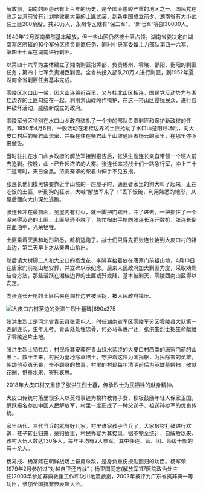 解放前，湖南的匪患已有上百年的历史，是全国匪患较严重的地区之一。国民党在败走台湾前曾有计划地收编大量的土匪武装，到新中国成立前夕，湖南省有大小武装土匪200余股，共20万人，永州专区就有“保二军”、“新七军”等部30000人。

1949年12月湖南虽然基本解放，但一些山区仍然被土匪占领。湖南省委决定由湖南军区所辖的10个军分区担负剿匪任务，同时中央军委留主力部队第四十六军、第四十七军在湖南进行剿匪。

以第四十六军为主体建立了湘南剿匪指挥部，负责郴州、零陵、邵阳、衡阳的剿匪任务；第四十七军负责湘西剿匪。全省共投入部队20万人进行剿匪，到1952年夏湖南全省剿匪任务基本完成。

零陵区水口山一带，因大山连绵近百里，又与桂北山区相连，国民党反动势力与湘桂边界的土匪勾结在一起，利用崇山峻岭作掩护，在这一带山区侵扰民众，进行各种破坏活动，威胁新成立的政府。

零陵军分区特别在水口山乡政府驻扎了一个排的部队负责剿匪和保护新政权的任务。1950年4月6日，一股活动在湘桂边界的土匪抢劫了水口山楚阳圩场后，向大皮口村后的柴君山流窜，并躲在住在柴君山半山坡通匪者杨云的家里，在那里停下来做饭。

当时驻扎在水口山乡政府的解放军接到报告后，张洪生副连长亲自带领一个班人前去追剿。傍晚，山上已升起浓浓的大雾。张连长率领战士们一路急行军，冲上三十二道弯时，天已全黑。浓雾笼罩的柴君山伸手不见五指。

张连长他们摸黑快要靠近半山坡的一座屋子时，通匪者家里的狗大叫了起来，正在吃饭的土匪，听到狗的狂吠，大喊“解放军来了！”丢下饭碗，利用熟悉的地形，从屋后面向大山深处逃跑。

张连长冲在最前面，见屋内有灯火，就一脚把门踹开，冲了进去，一把抓住了一个没来得及逃的土匪，土匪见逃不脱了，急忙掏出手枪向张连长连开数枪，张连长倒在血泊中，光荣牺牲。

土匪乘着天黑和地形熟悉，趁机逃跑了。战士们只得先把张连长抬到大皮口村的祖山边，第二天早上才从柴君山抬出。

然后请大树脚二人和大皮口的杨龙花、李隆喜抬着放在唐家门前祖山地，4月10日在唐家门前祖山地安葬，并立碑以示纪念。后来人民政府加大剿匪力度，采取劝剿结合方法，那些活跃在湘桂边界的土匪或歼或降，基本被剿灭，零陵西南山区得以安定。

向张连长开枪的土匪后来在湘桂边界被活捉，被人民政府镇压。

![大皮口古村落边的张洪生烈士墓碑|690x375](https://cdn.usreio.com/discourse-uploads/original/1X/fbb3ab34b7bb27c0d022f9367b5e757c80186d9c.jpeg ':size=690')


张洪生烈士是河北省青云县张家屯人，时任湖南省军区零陵军分区零陵县大队第一连副连长，生年无考。青山处处埋忠骨，何必马革裹尸还，张洪生烈士把生命献给了零陵这片土地。

张洪生烈士牺牲后，村民将其安葬在青山绿水萦绕的大皮口村西南的唐家门前的山坡上。数十年来，村民为墓地除草培土，守护着这位为国捐躯，为民除害的英雄，传颂他英勇无畏，奋不顾身的故事。村里的村民每年清明前后为英雄墓祭扫，敬献花圈、供奉水果，寄托哀思。

2018年大皮口村又重修了张洪生烈士墓，传承烈士为民牺牲的献身精神。

大皮口传统村落里很多人以英烈事迹为榜样教育子女，积极鼓励年轻人保家卫国，踊跃报名参加中国人民解放军，村里一度形成了一种父送子、祖送孙参军的优良传统。

家里两代、三代当兵的就有好几家。村里谁家孩子当兵了，大家敲锣打鼓进行欢送，孩子转业归来，荣归故里，村民办宴为其接风。据不完全统计，自解放以来，该村入伍人数达130多人，每年平均有2人参军，其中任连、营、团、师级干部的有十余人。

杨易成、杨富熙在朝鲜战场上奋勇杀敌，是身负重伤授勋回归的功臣。杨军荣1979年2月参加过“对越自卫还击战”；杨卫国同志(解放军117医院政治处主任)2003年参加非典救援工作和汶川地震救援，2003年被评为广东省抗非典一等功臣，参加全国抗非典表彰大会。